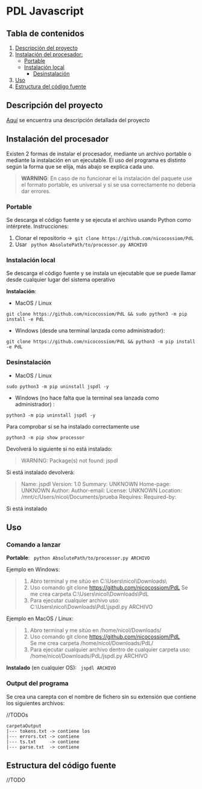 # PDL Javascript

## Tabla de contenidos
1. [Descripción del proyecto](#Descripción-del-proyecto)
2. [Instalación del procesador:](#Instalación-del-procesador)
   - [Portable](#Portable)
   - [Instalación local](#Instalación-local)  
        - [Desinstalación](#Desinstalación)
3. [Uso](#Uso)
4. [Estructura del código fuente](#Estructura-del-código-fuente)



## Descripción del proyecto
[Aquí](https://github.com/nicocossiom/PdL/blob/main/resources/descripcion.md) se encuentra una descripción detallada del proyecto


## Instalación del procesador
Existen 2 formas de instalar el procesador, mediante un archivo portable o mediante la instalación en un ejecutable. El uso del programa es distinto según la forma que se elija, más abajo se explica cada uno.
> **WARNING**: En caso de no funcionar el la instalación del paquete use el formato portable, es universal y si se usa correctamente no debería dar errores. 

### Portable
Se descarga el código fuente y se ejecuta el archivo usando Python como intérprete. 
Instrucciones:
1. Clonar el repositorio &rarr;``` git clone https://github.com/nicocossiom/PdL```
2. Usar ``` python AbsolutePath/to/processor.py ARCHIVO``` 

### Instalación local
Se descarga el código fuente y se instala un ejecutable que se puede llamar desde cualquier lugar del sistema operativo


**Instalación**:
- MacOS / Linux  
``` 
git clone https://github.com/nicocossiom/PdL && sudo python3 -m pip install -e PdL
```
- Windows (desde una terminal lanzada como administrador): 
```
git clone https://github.com/nicocossiom/PdL && python3 -m pip install -e PdL
```

### Desinstalación
- MacOS / Linux  
``` 
sudo python3 -m pip uninstall jspdl -y
```
- Windows (no hace falta que la terminal sea lanzada como administrador) : 
```
python3 -m pip uninstall jspdl -y
```

Para comprobar si se ha instalado correctamente use 
```
python3 -m pip show processor
```
Devolverá lo siguiente si no está instalado: 
> WARNING: Package(s) not found: jspdl

Si está instalado devolverá: 
> Name: jspdl
Version: 1.0
Summary: UNKNOWN
Home-page: UNKNOWN
Author:
Author-email:
License: UNKNOWN
Location: /mnt/c/Users/nicol/Documents/prueba
Requires:
Required-by:

Si está instalado 

## Uso
### Comando a lanzar
**Portable**: 
``` python AbsolutePath/to/processor.py ARCHIVO``` 

Ejemplo en Windows:
> 1. Abro terminal y me sitúo en C:\Users\nicol\Downloads\
> 2. Uso comando git clone https://github.com/nicocossiom/PdL
   Se me crea carpeta C:\Users\nicol\Downloads\PdL
> 3. Para ejecutar cualquier archivo uso:  
      C:\Users\nicol\Downloads\PdL\jspdl.py ARCHIVO

Ejemplo en MacOS / Linux:

> 1. Abro terminal y me sitúo en /home/nicol/Downloads/
> 2. Uso comando git clone https://github.com/nicocossiom/PdL  
     Se me crea carpeta /home/nicol/Downloads/PdL/
> 3. Para ejecutar cualquier archivo dentro de cualquier carpeta uso:
     /home/nicol/Downloads/PdL/jspdl.py ARCHIVO
>
**Instalado** (en cualquier OS): 
``` jspdl ARCHIVO```

### Output del programa
Se crea una carepta con el nombre de fichero sin su extensión que contiene los siguientes archivos:  

//TODOs
```
carpetaOutput
|--- tokens.txt -> contiene los 
|--- errors.txt -> contiene 
|--- ts.txt     -> contiene
|--- parse.txt  -> contiene 
```
## Estructura del código fuente
//TODO
